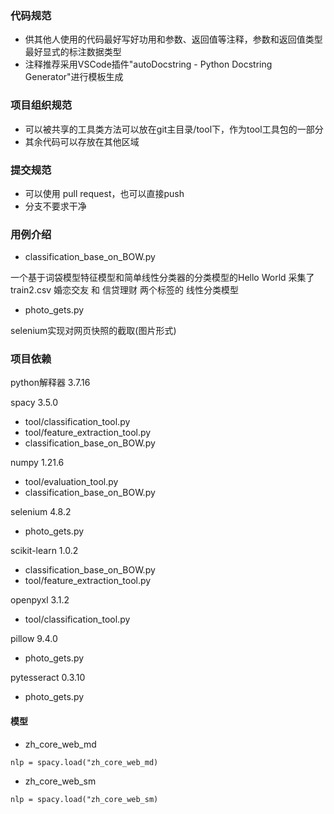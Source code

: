 ### 代码规范

+ 供其他人使用的代码最好写好功用和参数、返回值等注释，参数和返回值类型最好显式的标注数据类型
+ 注释推荐采用VSCode插件"autoDocstring - Python Docstring Generator"进行模板生成

### 项目组织规范

+ 可以被共享的工具类方法可以放在git主目录/tool下，作为tool工具包的一部分
+ 其余代码可以存放在其他区域

### 提交规范

+ 可以使用 pull request，也可以直接push
+ 分支不要求干净

### 用例介绍

+ classification_base_on_BOW.py

一个基于词袋模型特征模型和简单线性分类器的分类模型的Hello World
采集了train2.csv 婚恋交友 和 信贷理财 两个标签的 线性分类模型

+ photo_gets.py

selenium实现对网页快照的截取(图片形式)

### 项目依赖

python解释器 3.7.16
  
spacy 3.5.0
+ tool/classification_tool.py
+ tool/feature_extraction_tool.py
+ classification_base_on_BOW.py

numpy 1.21.6
+ tool/evaluation_tool.py
+ classification_base_on_BOW.py
  
selenium 4.8.2
+ photo_gets.py
  
scikit-learn 1.0.2
+ classification_base_on_BOW.py
+ tool/feature_extraction_tool.py

openpyxl 3.1.2
+ tool/classification_tool.py

pillow 9.4.0
+ photo_gets.py

pytesseract 0.3.10
+ photo_gets.py

#### 模型
+ zh_core_web_md
```
nlp = spacy.load("zh_core_web_md)
```
+ zh_core_web_sm
```
nlp = spacy.load("zh_core_web_sm)
```